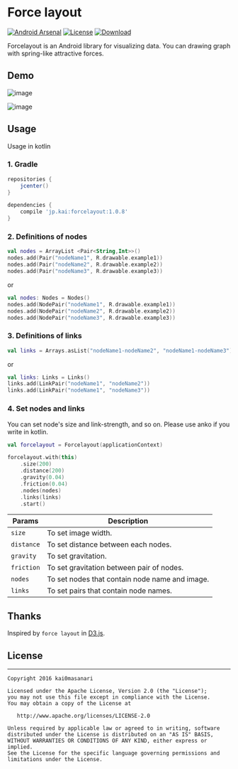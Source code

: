 Force layout
====
[![Android Arsenal](https://img.shields.io/badge/Android%20Arsenal-Forcelayout-brightgreen.svg?style=flat)](http://android-arsenal.com/details/1/4392)
[![License](https://img.shields.io/badge/license-Apache%202-blue.svg)](https://www.apache.org/licenses/LICENSE-2.0)
[![Download](https://api.bintray.com/packages/kai0masanari/maven/forcelayout/images/download.svg)](https://bintray.com/kai0masanari/maven/forcelayout/_latestVersion)

Forcelayout is an Android library for visualizing data. You can drawing graph with spring-like attractive forces.

## Demo

![image](https://raw.githubusercontent.com/kai0masanari/Forcelayout/master/art/image1.gif)

![image](https://raw.githubusercontent.com/kai0masanari/Forcelayout/master/art/image2.gif)

## Usage
Usage in kotlin

### 1. Gradle
```groovy
repositories {
    jcenter()
}

dependencies {
    compile 'jp.kai:forcelayout:1.0.8'
}
```

### 2. Definitions of  nodes
```kotlin
val nodes = ArrayList <Pair<String,Int>>()
nodes.add(Pair("nodeName1", R.drawable.example1))
nodes.add(Pair("nodeName2", R.drawable.example2))
nodes.add(Pair("nodeName3", R.drawable.example3))
```

or

```kotlin
val nodes: Nodes = Nodes()
nodes.add(NodePair("nodeName1", R.drawable.example1))
nodes.add(NodePair("nodeName2", R.drawable.example2))
nodes.add(NodePair("nodeName3", R.drawable.example3))
```

### 3. Definitions of links
```kotlin
val links = Arrays.asList("nodeName1-nodeName2", "nodeName1-nodeName3")
```

or

```kotlin
val links: Links = Links()
links.add(LinkPair("nodeName1", "nodeName2"))
links.add(LinkPair("nodeName1", "nodeName3"))
```

### 4. Set nodes and links
You can set node's size and link-strength, and so on. Please use anko if you write in kotlin.

```kotlin
val forcelayout = Forcelayout(applicationContext) 

forcelayout.with(this)
	.size(200)
	.distance(200)
	.gravity(0.04)
	.friction(0.04)
	.nodes(nodes)
	.links(links)
	.start()
```

| Params  | Description |
| ------------- | ------------- |
| `size`  | To set image width.  |
| `distance`  | To set distance between each nodes.  |
| `gravity`  | To set gravitation.  |
| `friction`  | To set gravitation between pair of nodes.  |
| `nodes`  | To set nodes that contain node name and image.  |
| `links`  | To set pairs that contain node names.  |

## Thanks
Inspired by `force layout` in [D3.js](https://d3js.org/).


## License
-------
    Copyright 2016 kai0masanari

    Licensed under the Apache License, Version 2.0 (the "License");
    you may not use this file except in compliance with the License.
    You may obtain a copy of the License at

       http://www.apache.org/licenses/LICENSE-2.0

    Unless required by applicable law or agreed to in writing, software
    distributed under the License is distributed on an "AS IS" BASIS,
    WITHOUT WARRANTIES OR CONDITIONS OF ANY KIND, either express or implied.
    See the License for the specific language governing permissions and
    limitations under the License.